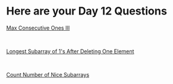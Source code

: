 <h1>Here are your Day 12 Questions </h1>
<p><a href = "https://leetcode.com/problems/max-consecutive-ones-iii/">Max Consecutive Ones III</a></p>
<br>
<p><a href = "https://leetcode.com/problems/longest-subarray-of-1s-after-deleting-one-element/">Longest Subarray of 1's After Deleting One Element</a></p>
<br>
<p><a href = "https://leetcode.com/problems/count-number-of-nice-subarrays/">Count Number of Nice Subarrays</a></p>
<br>